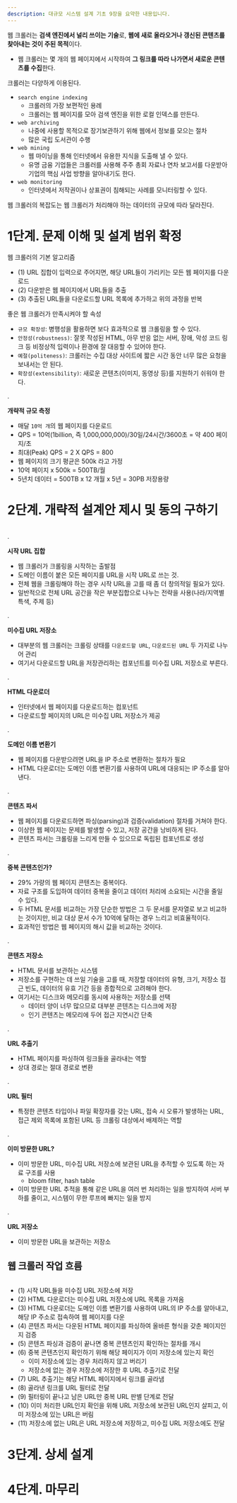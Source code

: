 ```yaml
---
description: 대규모 시스템 설계 기초 9장을 요약한 내용입니다.
---
```


웹 크롤러는 **검색 엔진에서 널리 쓰이는 기술**로, **웹에 새로 올라오거나 갱신된 콘텐츠를 찾아내는 것이 주된 목적**이다.
- 웹 크롤러는 몇 개의 웹 페이지에서 시작하여 **그 링크를 따라 나가면서 새로운 콘텐츠를 수집**한다.

크롤러는 다양하게 이용된다.
- `search engine indexing`
  - 크롤러의 가장 보편적인 용례
  - 크롤러는 웹 페이지를 모아 검색 엔진을 위한 로컬 인덱스를 만든다.
- `web archiving`
  - 나중에 사용할 목적으로 장기보관하기 위해 웹에서 정보를 모으는 절차
  - 많은 국립 도서관이 수행
- `web mining`
  - 웹 마이닝을 통해 인터넷에서 유용한 지식을 도출해 낼 수 있다.
  - 유명 금융 기업들은 크롤러를 사용해 주주 총회 자료나 연차 보고서를 다운받아 기업의 핵심 사업 방향을 알아내기도 한다.
- `web monitoring`
  - 인터넷에서 저작권이나 상표권이 침해되는 사례를 모니터링할 수 있다.

웹 크롤러의 복잡도는 웹 크롤러가 처리해야 하는 데이터의 규모에 따라 달라진다.

# 1단계. 문제 이해 및 설계 범위 확정

웹 크롤러의 기본 알고리즘
- (1) URL 집합이 입력으로 주어지면, 해당 URL들이 가리키는 모든 웹 페이지를 다운로드
- (2) 다운받은 웹 페이지에서 URL들을 추출
- (3) 추출된 URL들을 다운로드할 URL 목록에 추가하고 위의 과정을 반복

좋은 웹 크롤러가 만족시켜야 할 속성
- `규모 확장성`: 병행성을 활용하면 보다 효과적으로 웹 크롤링을 할 수 있다.
- `안정성(robustness)`: 잘못 작성된 HTML, 아무 반응 없는 서버, 장애, 악성 코드 링크 등 비정상적 입력이나 환경에 잘 대응할 수 있어야 한다.
- `예절(politeness)`: 크롤러는 수집 대상 사이트에 짧은 시간 동안 너무 많은 요청을 보내서는 안 된다.
- `확장성(extensibility)`: 새로운 콘텐츠(이미지, 동영상 등)를 지원하기 쉬워야 한다.

.

**개략적 규모 측정**

- 매달 `10억 개`의 웹 페이지를 다운로드
- QPS = 10억(1billion, 즉 1,000,000,000)/30일/24시간/3600초 = 약 400 페이지/초
- 최대(Peak) QPS = 2 X QPS = 800
- 웹 페이지의 크기 평균은 500k 라고 가정
- 10억 페이지 x 500k = 500TB/월
- 5년치 데이터 = 500TB x 12 개월 x 5년 = 30PB 저장용량

# 2단계. 개략적 설계안 제시 및 동의 구하기

<figure><img src="../../.gitbook/assets/system-design-interview/9-2.png" alt=""><figcaption></figcaption></figure>

.

**시작 URL 집합**
- 웹 크롤러가 크롤링을 시작하는 출발점
- 도메인 이름이 붙은 모든 페이지를 URL을 시작 URL로 쓰는 것.
- 전체 웹을 크롤링해야 하는 경우 시작 URL을 고를 때 좀 더 창의적일 필요가 있다.
- 일반적으로 전체 URL 공간을 작은 부분집합으로 나누는 전략을 사용(나라/지역별 특색, 주제 등)

.

**미수집 URL 저장소**

- 대부분의 웹 크롤러는 크롤링 상태를 `다운로드할 URL`, `다운로드된 URL` 두 가지로 나누어 관리
- 여기서 다운로드할 URL을 저장관리하는 컴포넌트를 미수집 URL 저장소로 부른다.

.

**HTML 다운로더**
- 인터넷에서 웹 페이지를 다운로드하는 컴포넌트
- 다운로드할 페이지의 URL은 미수집 URL 저장소가 제공

.

**도메인 이름 변환기**
- 웹 페이지를 다운받으려면 URL을 IP 주소로 변환하는 절차가 필요
- HTML 다운로더는 도메인 이름 변환기를 사용하여 URL에 대응되는 IP 주소를 알아낸다.

.

**콘텐츠 파서**
- 웹 페이지를 다운로드하면 파싱(parsing)과 검증(validation) 절차를 거쳐야 한다.
- 이상한 웹 페이지는 문제를 발생할 수 있고, 저장 공간을 낭비하게 된다.
- 콘텐츠 파서는 크롤링을 느리게 만들 수 있으므로 독립된 컴포넌트로 생성

.

**중복 콘텐츠인가?**
- 29% 가량의 웹 페이지 콘텐츠는 중복이다.
- 자료 구조를 도입하여 데이터 중복을 줄이고 데이터 처리에 소요되는 시간을 줄일 수 있다.
- 두 HTML 문서를 비교하는 가장 단순한 방법은 그 두 문서를 문자열로 보고 비교하는 것이지만, 비교 대상 문서 수가 10억에 달하는 경우 느리고 비효율적이다.
- 효과적인 방법은 웹 페이지의 해시 값을 비교하는 것이다.
  
.

**콘텐츠 저장소**
- HTML 문서를 보관하는 시스템
- 저장소를 구현하는 데 쓰일 기술을 고를 때, 저장할 데이터의 유형, 크기, 저장소 접근 빈도, 데이터의 유효 기간 등을 종합적으로 고려해야 한다.
- 여기서는 디스크와 메모리를 동시에 사용하는 저장소를 선택
  - 데이터 양이 너무 많으므로 대부분 콘텐츠는 디스크에 저장
  - 인기 콘텐츠는 메모리에 두어 접근 지연시간 단축

.

**URL 추출기**
- HTML 페이지를 파싱하여 링크들을 골라내는 역할
- 상대 경로는 절대 경로로 변환

.

**URL 필터**
- 특정한 콘텐츠 타입이나 파일 확장자를 갖는 URL, 접속 시 오류가 발생하는 URL, 접근 제외 목록에 포함된 URL 등 크롤링 대상에서 배제하는 역할

.

**이미 방문한 URL?**
- 이미 방문한 URL, 미수집 URL 저장소에 보관된 URL을 추적할 수 있도록 하는 자료 구조를 사용
  - bloom filter, hash table
- 이미 방문한 URL 추적을 통해 같은 URL을 여러 번 처리하는 일을 방지하여 서버 부하를 줄이고, 시스템이 무한 루프에 빠지는 일을 방지

.

**URL 저장소**
- 이미 방문한 URL을 보관하는 저장소

## 웹 크롤러 작업 흐름

<figure><img src="../../.gitbook/assets/system-design-interview/9-4.png" alt=""><figcaption></figcaption></figure>

- (1) 시작 URL들을 미수집 URL 저장소에 저장
- (2) HTML 다운로더는 미수집 URL 저장소에 URL 목록을 가져옴
- (3) HTML 다운로더는 도메인 이름 변환기를 사용하여 URL의 IP 주소를 알아내고, 해당 IP 주소로 접속하여 웹 페이지를 다운
- (4) 콘텐츠 파서는 다운된 HTML 페이지를 파싱하여 올바른 형식을 갖춘 페이지인지 검증
- (5) 콘텐츠 파싱과 검증이 끝나면 중복 콘텐츠인지 확인하는 절차를 개시
- (6) 중복 콘텐츠인지 확인하기 위해 해당 페이지가 이미 저장소에 있는지 확인
  - 이미 저장소에 있는 경우 처리하지 않고 버리기
  - 저장소에 없는 경우 저장소에 저장한 후 URL 추출기로 전달
- (7) URL 추출기는 해당 HTML 페이지에서 링크를 골라냄
- (8) 골라낸 링크를 URL 필터로 전달
- (9) 필터링이 끝나고 남은 URL만 중복 URL 판별 단계로 전달
- (10) 이미 처리한 URL인지 확인을 위해 URL 저장소에 보관된 URL인지 살피고, 이미 저장소에 있는 URL은 버림
- (11) 저장소에 없는 URL은 URL 저장소에 저장하고, 미수집 URL 저장소에도 전달




# 3단계. 상세 설계

# 4단계. 마무리